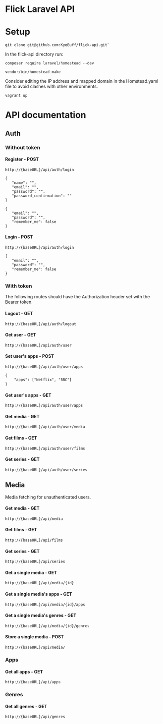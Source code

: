 # Flick Laravel API

# Setup
```
git clone git@github.com:KyeBuff/flick-api.git`
```

In the flick-api directory run:
```
composer require laravel/homestead --dev
```
```
vendor/bin/homestead make
```

Consider editing the IP address and mapped domain in the Homstead.yaml file to avoid clashes with other environments.

```
vagrant up
```

# API documentation

## Auth

### Without token

#### Register - POST

```
http://{baseURL}/api/auth/login
```

```
{
   "name": "",
   "email": "",
   "password": "",
   "password_confirmation": ""
}
```

```
{
   "email": "",
   "password": "",
   "remember_me": false
}
```

#### Login - POST


```
http://{baseURL}/api/auth/login
```

```
{
   "email": "",
   "password": "",
   "remember_me": false
}
```

### With token

The following routes should have the Authorization header set with the Bearer token.

#### Logout - GET

```
http://{baseURL}/api/auth/logout
```

#### Get user - GET

```
http://{baseURL}/api/auth/user
```

#### Set user's apps - POST

```
http://{baseURL}/api/auth/user/apps
```

```
{
	"apps": ["Netflix", "BBC"]
}
```

#### Get user's apps - GET

```
http://{baseURL}/api/auth/user/apps
```

#### Get media - GET

```
http://{baseURL}/api/auth/user/media
```

#### Get films - GET

```
http://{baseURL}/api/auth/user/films
```

#### Get series - GET 

```
http://{baseURL}/api/auth/user/series
```

## Media

Media fetching for unauthenticated users.

#### Get media - GET

```
http://{baseURL}/api/media
```

#### Get films - GET

```
http://{baseURL}/api/films
```

#### Get series - GET 

```
http://{baseURL}/api/series
```

#### Get a single media - GET 

```
http://{baseURL}/api/media/{id}
```

#### Get a single media's apps - GET 

```
http://{baseURL}/api/media/{id}/apps
```

#### Get a single media's genres - GET 

```
http://{baseURL}/api/media/{id}/genres
```

#### Store a single media - POST

```
http://{baseURL}/api/media/
```

### Apps

#### Get all apps - GET 

```
http://{baseURL}/api/apps
```

### Genres

#### Get all genres - GET 

```
http://{baseURL}/api/genres
```